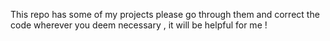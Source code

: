 This repo has some of my projects please go through them
and correct the code wherever you deem necessary , it will
be helpful for me !

